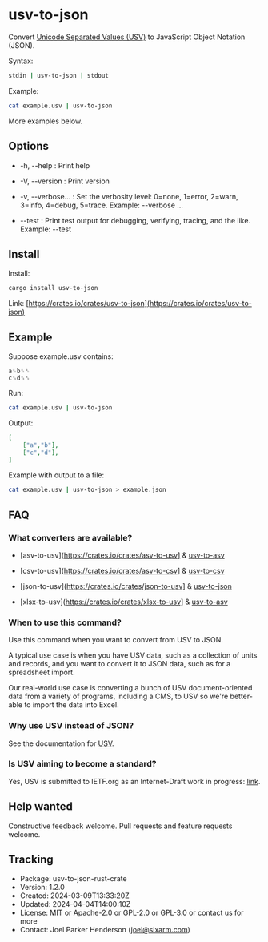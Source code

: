 # usv-to-json

Convert [Unicode Separated Values (USV)](https://github.com/sixarm/usv) to JavaScript Object Notation (JSON).

Syntax:

```sh
stdin | usv-to-json | stdout
```

Example:

```sh
cat example.usv | usv-to-json
```

More examples below.

## Options

* -h, --help : Print help

* -V, --version : Print version

* -v, --verbose... : Set the verbosity level: 0=none, 1=error, 2=warn, 3=info, 4=debug, 5=trace. Example: --verbose …

* --test : Print test output for debugging, verifying, tracing, and the like. Example: --test


## Install

Install:

```sh
cargo install usv-to-json
```

Link: [https://crates.io/crates/usv-to-json](https://crates.io/crates/usv-to-json)


## Example

Suppose example.usv contains:

```usv
a␟b␟␞
c␟d␟␞
```

Run:

```sh
cat example.usv | usv-to-json
```

Output:

```json
[
    ["a","b"],
    ["c","d"],
]
```

Example with output to a file:

```sh
cat example.usv | usv-to-json > example.json
```

## FAQ

### What converters are available?

* [asv-to-usv](https://crates.io/crates/asv-to-usv] & [usv-to-asv](https://crates.io/crates/usv-to-asv)

* [csv-to-usv](https://crates.io/crates/asv-to-csv] & [usv-to-csv](https://crates.io/crates/usv-to-csv)

* [json-to-usv](https://crates.io/crates/json-to-usv] & [usv-to-json](https://crates.io/crates/usv-to-json)

* [xlsx-to-usv](https://crates.io/crates/xlsx-to-usv] & [usv-to-asv](https://crates.io/crates/usv-to-xlsx)

### When to use this command?

Use this command when you want to convert from USV to JSON.

A typical use case is when you have USV data, such as a collection of units and
records, and you want to convert it to JSON data, such as for a spreadsheet
import.

Our real-world use case is converting a bunch of USV document-oriented data
from a variety of programs, including a CMS, to USV so we're better-able to
import the data into Excel.

### Why use USV instead of JSON?

See the documentation for [USV](https://github.com/sixarm/usv).

### Is USV aiming to become a standard?

Yes, USV is submitted to IETF.org as an Internet-Draft work in progress:
[link](https://datatracker.ietf.org/doc/draft-unicode-separated-values/).

## Help wanted

Constructive feedback welcome. Pull requests and feature requests welcome.

## Tracking

* Package: usv-to-json-rust-crate
* Version: 1.2.0
* Created: 2024-03-09T13:33:20Z
* Updated: 2024-04-04T14:00:10Z
* License: MIT or Apache-2.0 or GPL-2.0 or GPL-3.0 or contact us for more
* Contact: Joel Parker Henderson (joel@sixarm.com)
